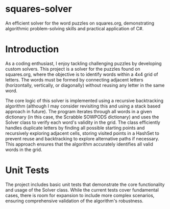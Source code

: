# squares-solver

An efficient solver for the word puzzles on squares.org, demonstrating algorithmic problem-solving skills and practical application of C#.

# Introduction

As a coding enthusiast, I enjoy tackling challenging puzzles by developing custom solvers. This project is a solver for the puzzles found on squares.org, where the objective is to identify words within a 4x4 grid of letters. The words must be formed by connecting adjacent letters (horizontally, vertically, or diagonally) without reusing any letter in the same word.

The core logic of this solver is implemented using a recursive backtracking algorithm (although I may consider revisiting this and using a stack based approach in future). The program iterates through all words in a given dictionary (in this case, the Scrabble SOWPODS dictionary) and uses the Solver class to verify each word's validity in the grid. The class efficiently handles duplicate letters by finding all possible starting points and recursively exploring adjacent cells, storing visited points in a HashSet to prevent reuse and backtracking to explore alternative paths if necessary. This approach ensures that the algorithm accurately identifies all valid words in the grid.

# Unit Tests

The project includes basic unit tests that demonstrate the core functionality and usage of the Solver class. While the current tests cover fundamental cases, there is room for expansion to include more complex scenarios, ensuring comprehensive validation of the algorithm's robustness.